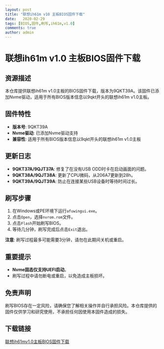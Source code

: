 ```yaml
---
layout: post
title: "联想ih61m v10 主板BIOS固件下载"
date:   2020-02-29
tags: [BIOS,固件,刷写,ih61m,v1.0]
comments: true
author: admin
---
```

# 联想ih61m v1.0 主板BIOS固件下载

## 资源描述

本仓库提供联想ih61m v1.0主板的BIOS固件下载，版本为9QKT39A。该固件已添加Nvme驱动，适用于所有BIOS版本信息以9qkt开头的联想ih61m v1.0主板。

## 固件特性

- **版本号**: 9QKT39A
- **Nvme驱动**: 已添加Nvme驱动支持
- **兼容性**: 适用于所有BIOS版本信息以9qkt开头的联想ih61m v1.0主板

## 更新日志

- **9QKT37A/9QJT37A**: 修复了在没有USB ODD时卡在启动画面的问题。
- **9QKT38A/9QJT38A**: 更新了CPU微码，从206A7更新到28h。
- **9QKT39A/9QJT39A**: 防止在连接某些USB设备时等待时间过长。

## 刷写步骤

1. 在Windows或PE环境下运行`afuwingui.exe`。
2. 点击`Open`，选择`nvrom.rom`文件。
3. 点击`Flash`开始刷写BIOS。
4. 等待几分钟，刷写完成后点击`Exit`退出。

**注意**: 刷写过程最多可能需要3分钟，请勿在此期间关机或重启。

## 重要提示

- **Nvme固态仅支持UEFI启动**。
- 刷写过程中请勿断电或重启，以免造成主板损坏。

## 免责声明

刷写BIOS存在一定风险，请确保您了解相关操作并自行承担风险。本仓库提供的固件仅供学习和研究使用，不承担任何因使用本固件造成的损失。

## 下载链接

[联想ih61mv1.0主板BIOS固件下载](https://pan.quark.cn/s/d85d88563e59)